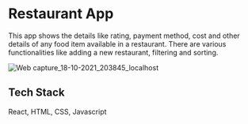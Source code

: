 
# Restaurant App


This app shows the details like rating, payment method, cost and other details of any food item available in a restaurant.
There are various functionalities like adding a new restaurant, filtering and sorting.


![Web capture_18-10-2021_203845_localhost](https://user-images.githubusercontent.com/86410149/137759570-42796ded-a658-4922-8bc8-fbbd83e18f86.jpeg)


## Tech Stack

 React, HTML, CSS, Javascript



  
